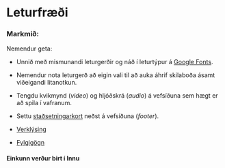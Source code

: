 # Leturfræði

### Markmið:
Nemendur geta:
* Unnið með mismunandi leturgerðir og náð í leturtýpur á [Google Fonts](https://fonts.google.com/). 
* Nemendur nota leturgerð að eigin vali til að auka áhrif skilaboða ásamt viðeigandi litanotkun. 
* Tengdu kvikmynd (_video_) og hljóðskrá (_audio_) á vefsíðuna sem hægt er að spila í vafranum. 
* Settu [staðsetningarkort](https://www.google.is/maps/place/T%C3%A6knisk%C3%B3linn+-+H%C3%A1teigsvegur/@64.1390675,-21.9048536,17z/data=!3m1!4b1!4m5!3m4!1s0x48d674cc84500001:0x16719bf129fa31a7!8m2!3d64.1390675!4d-21.9026596) neðst á vefsíðuna (_footer_). 

* [Verklýsing](Verkefni_6.pdf)
* [Fylgigögn](https://github.com/vefgrunnur/Namsefni/tree/main/Namsefni-6)

#### Einkunn verður birt í Innu
